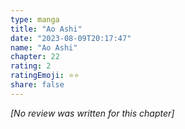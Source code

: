 ```yaml
---
type: manga
title: "Ao Ashi"
date: "2023-08-09T20:17:47"
name: "Ao Ashi"
chapter: 22
rating: 2
ratingEmoji: ⭐️⭐️
share: false
---
```


*[No review was written for this chapter]*
